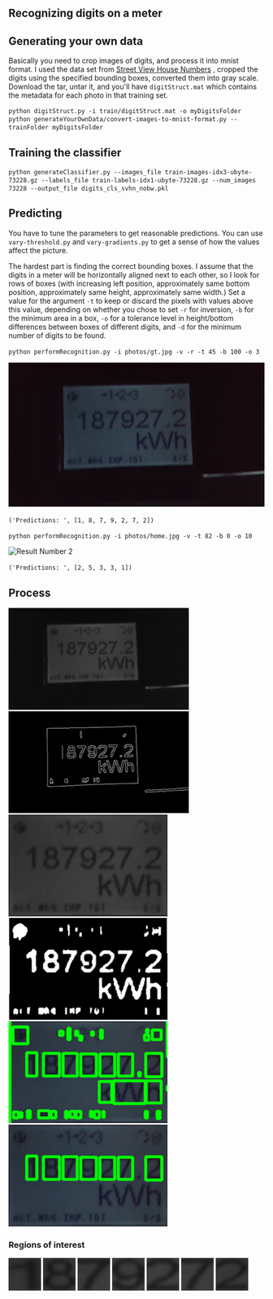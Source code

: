 ## Recognizing digits on a meter

## Generating your own data

Basically you need to crop images of digits, and process it into mnist format.
I used the data set from [Street View House Numbers](http://ufldl.stanford.edu/housenumbers/train.tar.gz) , cropped the digits using the specified bounding boxes, converted them into gray scale. Download the tar, untar it, and you'll have  `digitStruct.mat` which contains the metadata for each photo in that training set.

```
python digitStruct.py -i train/digitStruct.mat -o myDigitsFolder
python generateYourOwnData/convert-images-to-mnist-format.py --trainFolder myDigitsFolder 
```

## Training the classifier

```
python generateClassifier.py --images_file train-images-idx3-ubyte-73228.gz --labels_file train-labels-idx1-ubyte-73228.gz --num_images 73228 --output_file digits_cls_svhn_nobw.pkl 
```

## Predicting
You have to tune the parameters to get reasonable predictions. You can use `vary-threshold.py` and `vary-gradients.py` to get a sense of how the values affect the picture.

The hardest part is finding the correct bounding boxes. I assume that the digits in a meter will be horizontally aligned next to each other, so I look for rows of boxes (with increasing left position,  approximately same bottom position,  approximately same height,  approximately same width.)
Set a value for the argument `-t` to keep or discard the pixels with values above this value, depending on whether you chose to set `-r` for inversion,  `-b` for the minimum area in a box, `-o` for a tolerance level in height/bottom differences between boxes of different digits, and `-d` for the minimum number of digits to be found. 


` python performRecognition.py -i photos/gt.jpg -v -r -t 45 -b 100 -o 3 `

![Result Number 1](photos/gt.jpg)

` ('Predictions: ', [1, 8, 7, 9, 2, 7, 2]) `

` python performRecognition.py -i photos/home.jpg -v -t 82 -b 0 -o 10 `

![Result Number 2](photos/home.jpg)

` ('Predictions: ', [2, 5, 3, 3, 1]) ` 


## Process

![gray](examples/gray.png)
![edged](examples/edged.png)
![warped](examples/warped.png)
![thresh](examples/thresh.png)
![rects](examples/rects.png)
![bounded](examples/bounded.png)

### Regions of interest

![pred 1](examples/1.png)
![pred 8](examples/8.png)
![pred 7](examples/7.png)
![pred 9](examples/9.png)
![pred 2](examples/2.png)
![pred 7](examples/7_2.png)
![pred 2](examples/2_2.png)
